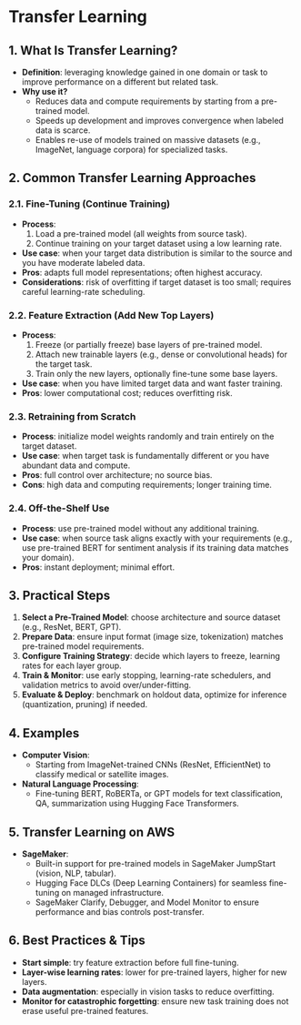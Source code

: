 # Transfer Learning

## 1. What Is Transfer Learning?

- **Definition**: leveraging knowledge gained in one domain or task to improve performance on a different but related task.
- **Why use it?**
  - Reduces data and compute requirements by starting from a pre-trained model.
  - Speeds up development and improves convergence when labeled data is scarce.
  - Enables re-use of models trained on massive datasets (e.g., ImageNet, language corpora) for specialized tasks.

## 2. Common Transfer Learning Approaches

### 2.1. Fine-Tuning (Continue Training)

- **Process**:
  1. Load a pre-trained model (all weights from source task).
  2. Continue training on your target dataset using a low learning rate.
- **Use case**: when your target data distribution is similar to the source and you have moderate labeled data.
- **Pros**: adapts full model representations; often highest accuracy.
- **Considerations**: risk of overfitting if target dataset is too small; requires careful learning-rate scheduling.

### 2.2. Feature Extraction (Add New Top Layers)

- **Process**:
  1. Freeze (or partially freeze) base layers of pre-trained model.
  2. Attach new trainable layers (e.g., dense or convolutional heads) for the target task.
  3. Train only the new layers, optionally fine-tune some base layers.
- **Use case**: when you have limited target data and want faster training.
- **Pros**: lower computational cost; reduces overfitting risk.

### 2.3. Retraining from Scratch

- **Process**: initialize model weights randomly and train entirely on the target dataset.
- **Use case**: when target task is fundamentally different or you have abundant data and compute.
- **Pros**: full control over architecture; no source bias.
- **Cons**: high data and computing requirements; longer training time.

### 2.4. Off-the-Shelf Use

- **Process**: use pre-trained model without any additional training.
- **Use case**: when source task aligns exactly with your requirements (e.g., use pre-trained BERT for sentiment analysis if its training data matches your domain).
- **Pros**: instant deployment; minimal effort.

## 3. Practical Steps

1. **Select a Pre-Trained Model**: choose architecture and source dataset (e.g., ResNet, BERT, GPT).
2. **Prepare Data**: ensure input format (image size, tokenization) matches pre-trained model requirements.
3. **Configure Training Strategy**: decide which layers to freeze, learning rates for each layer group.
4. **Train & Monitor**: use early stopping, learning-rate schedulers, and validation metrics to avoid over/under-fitting.
5. **Evaluate & Deploy**: benchmark on holdout data, optimize for inference (quantization, pruning) if needed.

## 4. Examples

- **Computer Vision**:
  - Starting from ImageNet-trained CNNs (ResNet, EfficientNet) to classify medical or satellite images.
- **Natural Language Processing**:
  - Fine-tuning BERT, RoBERTa, or GPT models for text classification, QA, summarization using Hugging Face Transformers.

## 5. Transfer Learning on AWS

- **SageMaker**:
  - Built-in support for pre-trained models in SageMaker JumpStart (vision, NLP, tabular).
  - Hugging Face DLCs (Deep Learning Containers) for seamless fine-tuning on managed infrastructure.
  - SageMaker Clarify, Debugger, and Model Monitor to ensure performance and bias controls post-transfer.

## 6. Best Practices & Tips

- **Start simple**: try feature extraction before full fine-tuning.
- **Layer-wise learning rates**: lower for pre-trained layers, higher for new layers.
- **Data augmentation**: especially in vision tasks to reduce overfitting.
- **Monitor for catastrophic forgetting**: ensure new task training does not erase useful pre-trained features.

